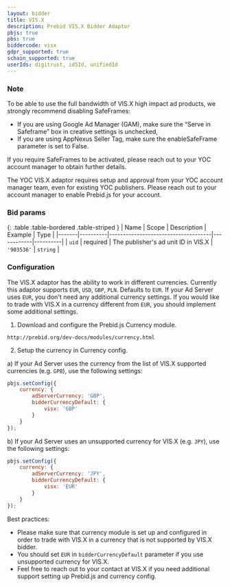 ```yaml
---
layout: bidder
title: VIS.X
description: Prebid VIS.X Bidder Adaptor
pbjs: true
pbs: true
biddercode: visx
gdpr_supported: true
schain_supported: true
userIds: digitrust, id5Id, unifiedId
---
```


### Note
To be able to use the full bandwidth of VIS.X high impact ad products, we strongly recommend disabling SafeFrames:
- If you are using Google Ad Manager (GAM), make sure the “Serve in Safeframe” box in creative settings is unchecked,
- If you are using AppNexus Seller Tag, make sure the enableSafeFrame parameter is set to False.

If you require SafeFrames to be activated, please reach out to your YOC account manager to obtain further details.

The YOC VIS.X adaptor requires setup and approval from your YOC account manager team, even for existing YOC publishers.
Please reach out to your account manager to enable Prebid.js for your account.

### Bid params

{: .table .table-bordered .table-striped }
| Name  | Scope    | Description                         | Example    | Type     |
|-------|----------|-------------------------------------|------------|----------|
| `uid` | required | The publisher's ad unit ID in VIS.X | `'903536'` | `string` |

### Configuration

The VIS.X adaptor has the ability to work in different currencies. Currently this adaptor supports `EUR`, `USD`,
`GBP`, `PLN`. Defaults to `EUR`. If your Ad Server uses `EUR`, you don't need any additional currency settings.
If you would like to trade with VIS.X in a currency different from `EUR`, you should implement some additional settings.

1. Download and configure the Prebid.js Currency module.

`http://prebid.org/dev-docs/modules/currency.html`

2. Setup the currency in Currency config.

a) If your Ad Server uses the currency from the list of VIS.X supported currencies (e.g. `GPB`), use the following settings:

```javascript
pbjs.setConfig({
    currency: {
        adServerCurrency: 'GBP',
        bidderCurrencyDefault: {
            visx: 'GBP'
        }
    }
});
```

b) If your Ad Server uses an unsupported currency for VIS.X (e.g. `JPY`), use the following settings:

```javascript
pbjs.setConfig({
    currency: {
        adServerCurrency: 'JPY',
        bidderCurrencyDefault: {
            visx: 'EUR'
        }
    }
});
```

Best practices:
- Please make sure that currency module is set up and configured in order to trade with VIS.X in a currency that is not supported by VIS.X bidder.
- You should set `EUR` in `bidderCurrencyDefault` parameter if you use unsupported currency for VIS.X.
- Feel free to reach out to your contact at VIS.X if you need additional support setting up Prebid.js and currency config.
